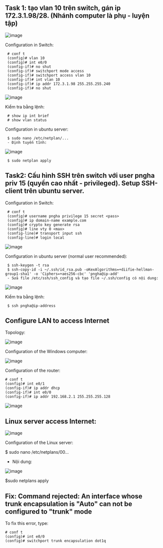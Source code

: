 ## Task 1: tạo vlan 10 trên switch, gán ip 172.3.1.98/28. (Nhánh computer là phụ - luyện tập)
![image](https://user-images.githubusercontent.com/93396414/204736786-e83ff41c-7812-4b46-a6fe-fb74c3bf47b9.png)

Configuration in Switch:

     # conf t
     (config)# vlan 10
     (config)# int e0/0
     (config-if)# no shut
     (config-if)# switchport mode access
     (config-if)# switchport access vlan 10
     (config-if)# int vlan 10
     (config-if)# ip addr 172.3.1.98 255.255.255.240
     (config-if)# no shut
  
  ![image](https://user-images.githubusercontent.com/93396414/204991854-3271b252-0bf3-432d-9322-f299c5bad850.png)

Kiểm tra bằng lệnh:

     # show ip int brief
     # show vlan status 

Configuration in ubuntu server:

     $ sudo nano /etc/netplan/...
     - Định tuyến tĩnh:
      
   ![image](https://user-images.githubusercontent.com/93396414/204737495-5ecf35c3-c203-48e6-a294-4616520b781f.png)
   
     $ sudo netplan apply

## Task2: Cấu hình SSH trên switch với user pngha priv 15 (quyền cao nhất - privileged). Setup SSH-client trên ubuntu server.

Configuration in Switch:

     # conf t
     (config)# username pngha privilege 15 secret <pass>
     (config)# ip domain-name example.com
     (config)# crypto key generate rsa
     (config)# line vty 0 <max>
     (config-line)# transport input ssh
     (config-line)# login local 
  
  ![image](https://user-images.githubusercontent.com/93396414/204991928-158ff3a2-103b-483c-b126-798865ff510d.png)

Configuration in ubuntu server (normal user recommended):

     $ ssh-keygen -t rsa
     $ ssh-copy-id -i ~/.ssh/id_rsa.pub -oKexAlgorithms=+diifie-hellman-group1-sha1' -o 'Ciphers=+aes256-cbc' 'pngha@ip-add'
     - Sửa file /etc/ssh/ssh_config và tạo file ~/.ssh/config có nội dung: 
  
  ![image](https://user-images.githubusercontent.com/93396414/204994211-e89ffac2-88eb-4626-aec5-14a935e25f9e.png)

  Kiểm tra bằng lệnh:
  
     $ ssh pngha@ip-address

  ## Configure LAN to access Internet
  
 
  
  Topology: 
  
   ![image](https://user-images.githubusercontent.com/93396414/205218883-dd6ff4f1-42bb-43f0-b04d-7fc9b3d19282.png)
  
  Configuration of the Windows computer:
  
   ![image](https://user-images.githubusercontent.com/93396414/205218757-3e710cd5-d956-4e0e-949f-25c3911008d8.png)

  Configuration of the router:
  
    # conf t
    (config)# int e0/1
    (config-if)# ip addr dhcp
    (config-if)# int e0/0
    (config-if)# ip addr 192.168.2.1 255.255.255.128
    
  ![image](https://user-images.githubusercontent.com/93396414/205431503-01a99fd3-b982-46ac-8249-d4f0ee7293bc.png)

## Linux server access Internet:

![image](https://user-images.githubusercontent.com/93396414/205432002-29c8e637-3d2a-4acf-94c7-30ff1a5547c9.png)

  Configuration of the Linux server:
  
  $ sudo nano /etc/netplans/00...
  - Nội dung:
  
  ![image](https://user-images.githubusercontent.com/93396414/205431941-b6067942-5e38-4e27-b14a-e5dbf1bf1747.png)
  
  $sudo netplans apply

## Fix: Command rejected: An interface whose trunk encapsulation is "Auto" can not be configured to "trunk" mode

To fix this error, type:
  
    # conf t
    (config)# int e0/0
    (config)# switchport trunk encapsulation dot1q
 



 

